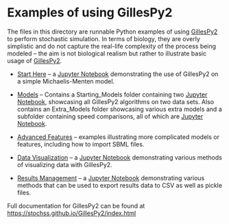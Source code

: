 Examples of using GillesPy2
===========================

The files in this directory are runnable Python examples of using [GillesPy2](https://github.com/gillesPy2/GillesPy2) to perform stochastic simulation.  In terms of biology, they are overly simplistic and do not capture the real-life complexity of the process being modeled &ndash; the aim is not biological realism but rather to illustrate basic usage of [GillesPy2](https://github.com/gillesPy2/GillesPy2).

* [Start Here](Start_Here.ipynb) &ndash; a [Jupyter Notebook](https://jupyter-notebook.readthedocs.io/en/stable/) demonstrating the use of GillesPy2 on a simple Michaelis-Menten model.

* [Models](Models) &ndash; Contains a Starting_Models folder containing two [Jupyter Notebook](https://jupyter-notebook.readthedocs.io/en/stable/), showcasing all GillesPy2 algorithms on two data sets. Also contains an Extra_Models folder showcasing various extra models and a subfolder containing speed comparisons, all of which are [Jupyter Notebook](https://jupyter-notebook.readthedocs.io/en/stable/).

* [Advanced Features](Advanced_Features) &ndash; examples illustrating more complicated models or features, including how to import SBML files.

* [Data Visualization](Data_Visualization.ipynb) &ndash; a [Jupyter Notebook](https://jupyter-notebook.readthedocs.io/en/stable/) demonstrating various methods of visualizing data with GillesPy2.

* [Results Management](Results_Management.ipynb) &ndash; a [Jupyter Notebook](https://jupyter-notebook.readthedocs.io/en/stable/) demonstrating various methods that can be used to export results data to CSV as well as pickle files.

Full documentation for GillesPy2 can be found at https://stochss.github.io/GillesPy2/index.html
